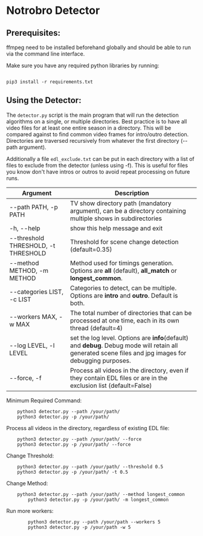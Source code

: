 # Notrobro Detector

## Prerequisites:
ffmpeg need to be installed beforehand globally and should be able to run via the command line interface. 

Make sure you have any required python libraries by running: 

```

pip3 install -r requirements.txt

```

## Using the Detector:

The ```detector.py``` script is the main program that will run the detection algorithms on a single, or multiple directories. Best practice is to have all video files for at least one entire season in a directory. This will be compared against to find common video frames for intro/outro detection. Directories are traversed recursively from whatever the first directory (--path argument). 

Additionally a file ```edl_exclude.txt``` can be put in each directory with a list of files to exclude from the detector (unless using -f). This is useful for files you know don't have intros or outros to avoid repeat processing on future runs.

Argument | Description
--- | --- 
  --path PATH, -p PATH | TV show directory path (mandatory argument), can be a directory containing multiple shows in subdirectories
  -h, --help | show this help message and exit
  --threshold THRESHOLD, -t THRESHOLD | Threshold for scene change detection (default=0.35)
  --method METHOD, -m METHOD | Method used for timings generation. Options are __all__ (default), __all_match__ or __longest_common__. 
  --categories LIST, -c LIST | Categories to detect, can be multiple. Options are __intro__ and __outro__. Default is both. 
  --workers MAX, -w MAX | The total number of directories that can be processed at one time, each in its own thread (default=4)
  --log LEVEL, -l LEVEL | set the log level. Options are __info__(default) and __debug__. Debug mode will retain all generated scene files and jpg images for debugging purposes. 
  --force, -f | Process all videos in the directory, even if they contain EDL files or are in the exclusion list (default=False)

Minimum Required Command:
```shell
	python3 detector.py --path /your/path/
	python3 detector.py -p /your/path/
```

Process all videos in the directory, regardless of existing EDL file:
```shell
	python3 detector.py --path /your/path/ --force
	python3 detector.py -p /your/path/ --force
```

Change Threshold:
```shell
	python3 detector.py --path /your/path/ --threshold 0.5
	python3 detector.py -p /your/path/ -t 0.5
```

Change Method:
```shell
	python3 detector.py --path /your/path/ --method longest_common
        python3 detector.py -p /your/path/ -m longest_common
```

Run more workers:
```shell
        python3 detector.py --path /your/path --workers 5
        python3 detector.py -p /your/path -w 5
```
